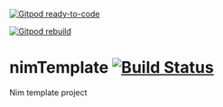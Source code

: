 [![Gitpod ready-to-code](https://img.shields.io/badge/Gitpod-ready--to--code-blue?logo=gitpod)](https://gitpod.lucaguzzon.com/#https://github.com/lguzzon-NIM/nimTemplate)

[![Gitpod rebuild](https://img.shields.io/badge/Gitpod-rebuild-yellowgreen?logo=gitpod)](https://gitpod.lucaguzzon.com/#prebuild/https://github.com/lguzzon-NIM/nimTemplate/tree/lguzzon/gitpod-setup)


# nimTemplate [![Build Status](https://travis-ci.org/lguzzon-NIM/nimTemplate.svg?branch=master)](https://travis-ci.org/lguzzon-NIM/nimTemplate)

Nim template project

